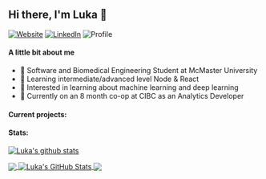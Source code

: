 ## Hi there, I'm Luka 👋


[![Website](https://img.shields.io/website?label=lukamircetic.ca&style=flat-square&url=https%3A%2F%2Flukamircetic.ca)](https://lukamircetic.ca)
[![LinkedIn](https://img.shields.io/badge/linkedin-lukamircetic-%230077B5.svg?&style=flat-square&logo=linkedin&logoColor=white)](https://linkedin.com/in/luka-mircetic)
![Profile](https://komarev.com/ghpvc/?username=lukamircetic&style=flat-square)

#### A little bit about me
- 🧬 Software and Biomedical Engineering Student at McMaster University
- 🌱 Learning intermediate/advanced level Node & React
- 🧠 Interested in learning about machine learning and deep learning
- 🔨 Currently on an 8 month co-op at CIBC as an Analytics Developer

#### Current projects:

#### Stats:

[![Luka's github stats](https://github-readme-stats.lukamircetic.vercel.app/api?username=lukamircetic)](https://github.com/lukamircetic/github-readme-stats)

[website]: https://lukamircetic.ca
[linkedin]: https://linkedin.com/in/luka-mircetic
[repository]: https://github.com/lukamircetic/TodoApp

<a href="https://github.com/lukamircetic/lukamircetic">
  <img align="center" src="https://github-readme-stats.vercel.app/api/top-langs/?username=lukamircetic&hide=css,html&title_color=ffffff&text_color=c9cacc&icon_color=2bbc8a&bg_color=1d1f21" />
</a>
<a href="https://github.com/lukamircetic/lukamircetic">
  <img align="center" src="https://github-readme-stats.lukamircetic.vercel.app/api?username=lukamircetic&show_icons=true&line_height=27&count_private=true&title_color=ffffff&text_color=c9cacc&icon_color=2bbc8a&bg_color=1d1f21" alt="Luka's GitHub Stats" />
</a>

<a href="https://github.com/lukamircetic/ToDoApp">
  <img align="center" src="https://github-readme-stats.lukamircetic.vercel.app/api/pin/?username=lukamircetic&repo=ToDoApp&title_color=ffffff&text_color=c9cacc&icon_color=2bbc8a&bg_color=1d1f21" />
</a>

